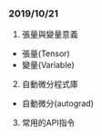 ### 2019/10/21

1. 張量與變量意義
  * 張量(Tensor)
  * 變量(Variable)
  
2. 自動微分程式庫
  * 自動微分(autograd)
  
3. 常用的API指令
  




